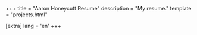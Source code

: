 +++
title = "Aaron Honeycutt Resume"
description = "My resume."
template = "projects.html"

[extra]
lang = 'en'
+++
